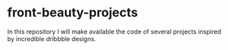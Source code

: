 # front-beauty-projects
 In this repository I will make available the code of several projects inspired by incredible dribbble designs.
